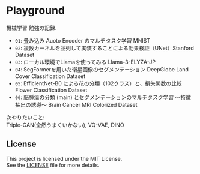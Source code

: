 # Playground
機械学習 勉強の記録.<br>
- `01`: 畳み込み Auoto Encoder のマルチタスク学習 MNIST
- `02`: 複数カーネルを並列して実装することによる効果検証（UNet）Stanford Dataset
- `03`: ローカル環境でLlamaを使ってみる Llama-3-ELYZA-JP
- `04`: SegFormerを用いた衛星画像のセグメンテーション DeepGlobe Land Cover Classification Dataset
- `05`: EfficientNet-B0 による花の分類（102クラス）と、損失関数の比較 Flower Classification Dataset
- `06`: 脳腫瘍の分類 (main) とセグメンテーションのマルチタスク学習 ～特徴抽出の誘導～ Brain Cancer MRI Colorized Dataset

次やりたいこと: <br>
Triple-GAN(全然うまくいかない), VQ-VAE, DINO

## License
This project is licensed under the MIT License.  
See the [LICENSE](LICENSE) file for more details.

